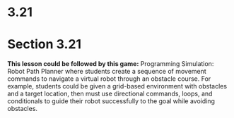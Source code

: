 # 3.21
# **Section 3.21**

**This lesson could be followed by this game:**
Programming Simulation: Robot Path Planner where students create a sequence of movement commands to navigate a virtual robot through an obstacle course. For example, students could be given a grid-based environment with obstacles and a target location, then must use directional commands, loops, and conditionals to guide their robot successfully to the goal while avoiding obstacles.
